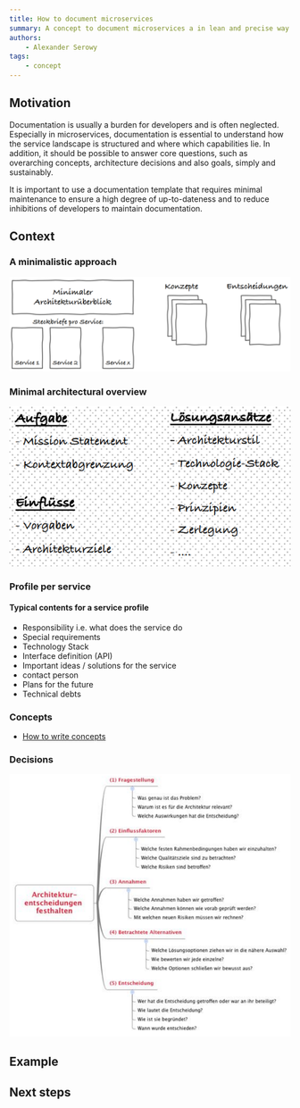 ```yaml
---
title: How to document microservices
summary: A concept to document microservices a in lean and precise way.
authors:
    - Alexander Serowy
tags:
    - concept
---
```


## Motivation

Documentation is usually a burden for developers and is often neglected. Especially in microservices, documentation is essential to understand how the service landscape is structured and where which capabilities lie. In addition, it should be possible to answer core questions, such as overarching concepts, architecture decisions and also goals, simply and sustainably.

It is important to use a documentation template that requires minimal maintenance to ensure a high degree of up-to-dateness and to reduce inhibitions of developers to maintain documentation.

## Context

### A minimalistic approach

![Overview of documentation elements](images/documenting_microservices_overview.png)

### Minimal architectural overview

![Content of minimal architectural overview](images/documenting_microservices_minimal_overview.png)

### Profile per service

#### Typical contents for a service profile

- Responsibility i.e. what does the service do
- Special requirements
- Technology Stack
- Interface definition (API)
- Important ideas / solutions for the service
- contact person
- Plans for the future
- Technical debts

### Concepts

- [How to write concepts](write_concepts.md)

### Decisions

![Mandatory questions to document decisions](images/documenting_microservices_decision_template.png)

## Example

## Next steps
